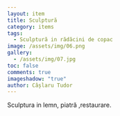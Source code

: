 ```yaml
---
layout: item
title: Sculptură
category: items
tags:
  - Sculptură in rădăcini de copac
image: /assets/img/06.png
gallery:
  - /assets/img/07.jpg
toc: false
comments: true
imageshadow: "true"
author: Câșlaru Tudor
---
```

Sculptura in lemn, piatră ,restaurare.